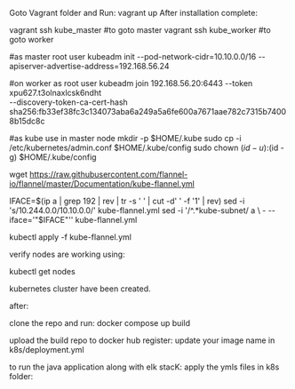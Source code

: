 Goto Vagrant folder and Run:
vagrant up 
After installation complete:

vagrant ssh kube_master
#to goto master
vagrant ssh kube_worker
#to goto worker

#as master root user
kubeadm init --pod-network-cidr=10.10.0.0/16 --apiserver-advertise-address=192.168.56.24

#on worker as root user
kubeadm join 192.168.56.20:6443 --token xpu627.t3olnaxlcsk6ndht \
        --discovery-token-ca-cert-hash sha256:fb33ef38fc3c134073aba6a249a5a6fe600a7671aae782c7315b74008b15dc8c

#as kube use in master node
mkdir -p $HOME/.kube
sudo cp -i /etc/kubernetes/admin.conf $HOME/.kube/config
sudo chown $(id -u):$(id -g) $HOME/.kube/config



wget https://raw.githubusercontent.com/flannel-io/flannel/master/Documentation/kube-flannel.yml

IFACE=$(ip a | grep 192 | rev | tr -s ' ' | cut -d' ' -f '1' | rev)
sed -i 's/10.244.0.0/10.10.0.0/' kube-flannel.yml
sed -i '/^.*kube-subnet/ a \        - --iface='"$IFACE"'' kube-flannel.yml

kubectl apply -f kube-flannel.yml  

verify nodes are working using:

kubectl get nodes

kubernetes cluster have been created.

after:

clone the repo and run:
docker compose up build 

upload the build repo to docker hub register: 
update your image name in k8s/deployment.yml

to run the java application along with elk stacK:
apply the ymls files in k8s folder:

